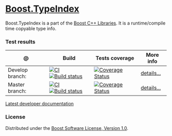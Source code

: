 # [Boost.TypeIndex](https://boost.org/libs/type_index)
Boost.TypeIndex is a part of the [Boost C++ Libraries](https://github.com/boostorg). It is a runtime/compile time copyable type info.

### Test results

@               | Build         | Tests coverage | More info
----------------|-------------- | -------------- |-----------
Develop branch: | [![CI](https://github.com/boostorg/type_index/actions/workflows/ci.yml/badge.svg?branch=develop)](https://github.com/boostorg/type_index/actions/workflows/ci.yml) [![Build status](https://ci.appveyor.com/api/projects/status/197a5imq10dqx6r8/branch/develop?svg=true)](https://ci.appveyor.com/project/apolukhin/type-index/branch/develop) | [![Coverage Status](https://coveralls.io/repos/apolukhin/type_index/badge.png?branch=develop)](https://coveralls.io/r/apolukhin/type_index?branch=develop) | [details...](https://regression.boost.io/develop/developer/type_index.html)
Master branch:  | [![CI](https://github.com/boostorg/type_index/actions/workflows/ci.yml/badge.svg?branch=master)](https://github.com/boostorg/type_index/actions/workflows/ci.yml) [![Build status](https://ci.appveyor.com/api/projects/status/197a5imq10dqx6r8/branch/master?svg=true)](https://ci.appveyor.com/project/apolukhin/type-index/branch/master) | [![Coverage Status](https://coveralls.io/repos/apolukhin/type_index/badge.png?branch=master)](https://coveralls.io/r/apolukhin/type_index?branch=master) | [details...](https://regression.boost.io/master/developer/type_index.html)


[Latest developer documentation](https://www.boost.org/doc/libs/develop/doc/html/boost_typeindex.html)

### License

Distributed under the [Boost Software License, Version 1.0](https://boost.org/LICENSE_1_0.txt).
